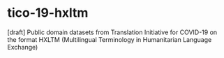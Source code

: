 # tico-19-hxltm
[draft] Public domain datasets from Translation Initiative for COVID-19 on the format HXLTM (Multilingual Terminology in Humanitarian Language Exchange)
